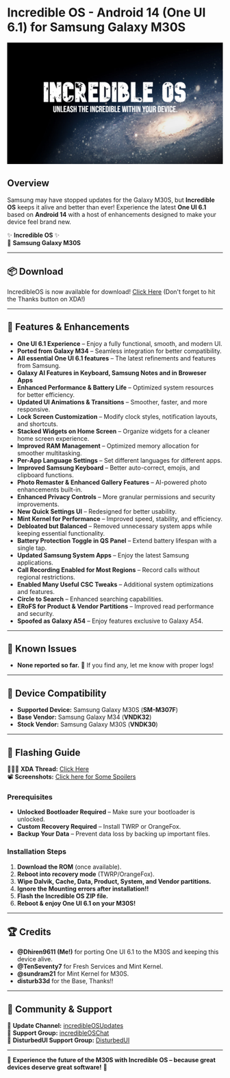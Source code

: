 # Incredible OS - Android 14 (One UI 6.1) for Samsung Galaxy M30S

<p align="center">
  <img src="images/IncredibleOS_For_Galaxy_M30s_UI6.jpg" alt="Incredible OS Banner" width="1080px">
</p>

## Overview

Samsung may have stopped updates for the Galaxy M30S, but **Incredible OS** keeps it alive and better than ever! Experience the latest **One UI 6.1** based on **Android 14** with a host of enhancements designed to make your device feel brand new.

✨ **Incredible OS** ✨  
📱 **Samsung Galaxy M30S**

---

## 📦 Download
IncredibleOS is now available for download! [Click Here](https://xdaforums.com/t/rom-14-one-ui-6-1-stable-incredible-os-v3-for-galaxy-m30s.4728388/) (Don't forget to hit the Thanks button on XDA!)

---

## 🌟 Features & Enhancements
- **One UI 6.1 Experience** – Enjoy a fully functional, smooth, and modern UI.
- **Ported from Galaxy M34** – Seamless integration for better compatibility.
- **All essential One UI 6.1 features** – The latest refinements and features from Samsung.
- **Galaxy AI Features in Keyboard, Samsung Notes and in Broweser Apps**
- **Enhanced Performance & Battery Life** – Optimized system resources for better efficiency.
- **Updated UI Animations & Transitions** – Smoother, faster, and more responsive.
- **Lock Screen Customization** – Modify clock styles, notification layouts, and shortcuts.
- **Stacked Widgets on Home Screen** – Organize widgets for a cleaner home screen experience.
- **Improved RAM Management** – Optimized memory allocation for smoother multitasking.
- **Per-App Language Settings** – Set different languages for different apps.
- **Improved Samsung Keyboard** – Better auto-correct, emojis, and clipboard functions.
- **Photo Remaster & Enhanced Gallery Features** – AI-powered photo enhancements built-in.
- **Enhanced Privacy Controls** – More granular permissions and security improvements.
- **New Quick Settings UI** – Redesigned for better usability.
- **Mint Kernel for Performance** – Improved speed, stability, and efficiency.
- **Debloated but Balanced** – Removed unnecessary system apps while keeping essential functionality.
- **Battery Protection Toggle in QS Panel** – Extend battery lifespan with a single tap.
- **Updated Samsung System Apps** – Enjoy the latest Samsung applications.
- **Call Recording Enabled for Most Regions** – Record calls without regional restrictions.
- **Enabled Many Useful CSC Tweaks** – Additional system optimizations and features.
- **Circle to Search** – Enhanced searching capabilities.
- **ERoFS for Product & Vendor Partitions** – Improved read performance and security.
- **Spoofed as Galaxy A54** – Enjoy features exclusive to Galaxy A54.

---

## 🐞 Known Issues
- **None reported so far.** 🚀 If you find any, let me know with proper logs!

---

## 📱 Device Compatibility
- **Supported Device:** Samsung Galaxy M30S (**SM-M307F**)
- **Base Vendor:** Samsung Galaxy M34 (**VNDK32**)
- **Stock Vendor:** Samsung Galaxy M30S (**VNDK30**)

---

## 📓 Flashing Guide
👨🏻‍💻 **XDA Thread:** [Click Here](https://xdaforums.com/t/rom-14-one-ui-6-1-stable-incredible-os-v3-for-galaxy-m30s.4728388/)  
📽 **Screenshots:** [Click here for Some Spoilers](https://t.me/incredibleOSChat/1973)

### Prerequisites
- **Unlocked Bootloader Required** – Make sure your bootloader is unlocked.
- **Custom Recovery Required** – Install TWRP or OrangeFox.
- **Backup Your Data** – Prevent data loss by backing up important files.

### Installation Steps
1. **Download the ROM** (once available).
2. **Reboot into recovery mode** (TWRP/OrangeFox).
3. **Wipe Dalvik, Cache, Data, Product, System, and Vendor partitions.**
4. **Ignore the Mounting errors after installation!!**
5. **Flash the Incredible OS ZIP file.**
6. **Reboot & enjoy One UI 6.1 on your M30S!**

---

## 🏆 Credits
- **@Dhiren9611 (Me!)** for porting One UI 6.1 to the M30S and keeping this device alive.
- **@TenSeventy7** for Fresh Services and Mint Kernel.
- **@sundram21** for Mint Kernel for M30S.
- **disturb33d** for the Base, Thanks!!

---

## 📢 Community & Support
📢 **Update Channel:** [incredibleOSUpdates](https://t.me/incredibleOSUpdates)  
💬 **Support Group:** [incredibleOSChat](https://t.me/incredibleOSChat)  
💬 **DisturbedUI Support Group:** [DisturbedUI](https://t.me/disturbedui)  

---

🚀 **Experience the future of the M30S with Incredible OS – because great devices deserve great software!** 🚀
